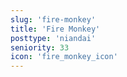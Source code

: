 ```yaml
---
slug: 'fire-monkey'
title: 'Fire Monkey'
posttype: 'niandai'
seniority: 33
icon: 'fire_monkey_icon'
---
```

